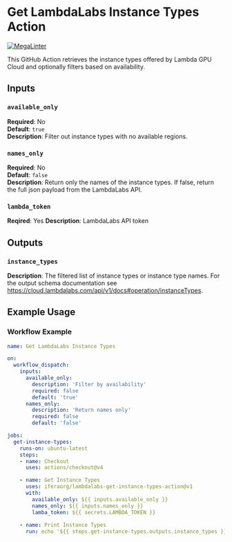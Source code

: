 # Get LambdaLabs Instance Types Action

[![MegaLinter](https://github.com/iferaorg/lambdalabs-get-instance-types-action/workflows/MegaLinter/badge.svg?branch=main)](https://github.com/iferaorg/lambdalabs-get-instance-types-action/actions?query=workflow%3AMegaLinter+branch%3Amain)

This GitHub Action retrieves the instance types offered by Lambda GPU Cloud and optionally filters based on availability.

## Inputs

### `available_only`

**Required**: No  
**Default**: `true`  
**Description**: Filter out instance types with no available regions.

### `names_only`

**Required**: No  
**Default**: `false`  
**Description**: Return only the names of the instance types. If false, return the full json payload from the LambdaLabs API.

### `lambda_token`

**Reqired**: Yes
**Description**: LambdaLabs API token

## Outputs

### `instance_types`

**Description**: The filtered list of instance types or instance type names. For the output schema documentation see <https://cloud.lambdalabs.com/api/v1/docs#operation/instanceTypes>.

## Example Usage

### Workflow Example

```yaml
name: Get LambdaLabs Instance Types

on:
  workflow_dispatch:
    inputs:
      available_only:
        description: 'Filter by availability'
        required: false
        default: 'true'
      names_only:
        description: 'Return names only'
        required: false
        default: 'false'

jobs:
  get-instance-types:
    runs-on: ubuntu-latest
    steps:
    - name: Checkout
      uses: actions/checkout@v4

    - name: Get Instance Types
      uses: iferaorg/lambdalabs-get-instance-types-action@v1
      with:
        available_only: ${{ inputs.available_only }}
        names_only: ${{ inputs.names_only }}
        lamba_token: ${{ secrets.LAMBDA_TOKEN }}
    
    - name: Print Instance Types
      run: echo '${{ steps.get-instance-types.outputs.instance_types }}'

